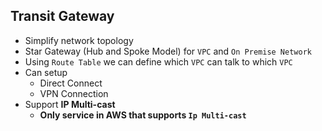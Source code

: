 ## Transit Gateway

- Simplify network topology
- Star Gateway (Hub and Spoke Model) for `VPC` and `On Premise Network`
- Using `Route Table` we can define which `VPC` can talk to which `VPC`
- Can setup
  - Direct Connect
  - VPN Connection
- Support **IP Multi-cast**
  - **Only service in AWS that supports `Ip Multi-cast`**
